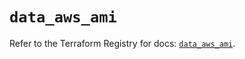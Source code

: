 # `data_aws_ami`

Refer to the Terraform Registry for docs: [`data_aws_ami`](https://registry.terraform.io/providers/hashicorp/aws/6.12.0/docs/data-sources/ami).
